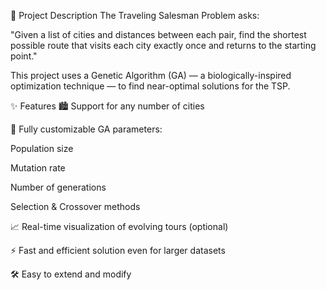 📌 Project Description
The Traveling Salesman Problem asks:

"Given a list of cities and distances between each pair, find the shortest possible route that visits each city exactly once and returns to the starting point."

This project uses a Genetic Algorithm (GA) — a biologically-inspired optimization technique — to find near-optimal solutions for the TSP.

✨ Features
🏙️ Support for any number of cities

🔧 Fully customizable GA parameters:

Population size

Mutation rate

Number of generations

Selection & Crossover methods

📈 Real-time visualization of evolving tours (optional)

⚡ Fast and efficient solution even for larger datasets

🛠️ Easy to extend and modify

